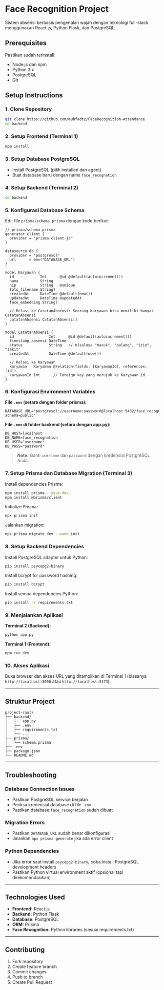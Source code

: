 # Face Recognition Project

Sistem absensi berbasis pengenalan wajah dengan teknologi full-stack menggunakan React.js, Python Flask, dan PostgreSQL.

## Prerequisites

Pastikan sudah terinstall:
- Node.js dan npm
- Python 3.x
- PostgreSQL
- Git

## Setup Instructions

### 1. Clone Repository

```bash
git clone https://github.com/muhfadtz/FaceRecognition-Attendance
cd backend
```

### 2. Setup Frontend (Terminal 1)

```bash
npm install
```

### 3. Setup Database PostgreSQL

- Install PostgreSQL (pilih installed dan agent)
- Buat database baru dengan nama `face_recognation`

### 4. Setup Backend (Terminal 2)

```bash
cd backend
```

### 5. Konfigurasi Database Schema

Edit file `prisma/schema.prisma` dengan kode berikut:

```prisma
// prisma/schema.prisma
generator client {
  provider = "prisma-client-js"
}

datasource db {
  provider = "postgresql"
  url      = env("DATABASE_URL")
}

model Karyawan {
  id            Int      @id @default(autoincrement())
  nama          String
  nip           String   @unique
  foto_filename String?
  createdAt     DateTime @default(now())
  updatedAt     DateTime @updatedAt
  face_embedding String?
  
  // Relasi ke CatatanAbsensi: Seorang Karyawan bisa memiliki banyak CatatanAbsensi
  catatanAbsensi CatatanAbsensi[]
}

model CatatanAbsensi {
  id                Int      @id @default(autoincrement())
  timestamp_absensi DateTime
  status            String   // misalnya "masuk", "pulang", "izin", "sakit"
  createdAt         DateTime @default(now())
  
  // Relasi ke Karyawan
  karyawan   Karyawan @relation(fields: [karyawanId], references: [id])
  karyawanId Int      // Foreign key yang merujuk ke Karyawan.id
}
```

### 6. Konfigurasi Environment Variables

**File `.env` (setara dengan folder prisma):**
```env
DATABASE_URL="postgresql://username:password@localhost:5432/face_recognation?schema=public"
```

**File `.env` di folder backend (setara dengan app.py):**
```env
DB_HOST=localhost
DB_NAME=face_recognation
DB_USER="username"
DB_PASS="password"
```

> **Note:** Ganti `username` dan `password` dengan kredensial PostgreSQL Anda.

### 7. Setup Prisma dan Database Migration (Terminal 3)

Install dependencies Prisma:
```bash
npm install prisma --save-dev
npm install @prisma/client
```

Initialize Prisma:
```bash
npx prisma init
```

Jalankan migration:
```bash
npx prisma migrate dev --name init
```

### 8. Setup Backend Dependencies

Install PostgreSQL adapter untuk Python:
```bash
pip install psycopg2-binary
```

Install bcrypt for password hashing:
```bash
pip install bcrypt
```

Install semua dependencies Python:
```bash
pip install -r requirements.txt
```

### 9. Menjalankan Aplikasi

**Terminal 2 (Backend):**
```bash
python app.py
```

**Terminal 1 (Frontend):**
```bash
npm run dev
```

### 10. Akses Aplikasi

Buka browser dan akses URL yang ditampilkan di Terminal 1 (biasanya `http://localhost:3000` atau `http://localhost:5173`).

---

## Struktur Project

```
project-root/
├── backend/
│   ├── app.py
│   ├── .env
│   ├── requirements.txt
│   └── ...
├── prisma/
│   └── schema.prisma
├── .env
├── package.json
└── README.md
```

---

## Troubleshooting

### Database Connection Issues
- Pastikan PostgreSQL service berjalan
- Periksa kredensial database di file `.env`
- Pastikan database `face_recognation` sudah dibuat

### Migration Errors
- Pastikan `DATABASE_URL` sudah benar dikonfigurasi
- Jalankan `npx prisma generate` jika ada error client

### Python Dependencies
- Jika error saat install `psycopg2-binary`, coba install PostgreSQL development headers
- Pastikan Python virtual environment aktif (opsional tapi direkomendasikan)

---

## Technologies Used

- **Frontend:** React.js
- **Backend:** Python Flask
- **Database:** PostgreSQL
- **ORM:** Prisma
- **Face Recognition:** Python libraries (sesuai requirements.txt)

---

## Contributing

1. Fork repository
2. Create feature branch
3. Commit changes
4. Push to branch
5. Create Pull Request
```
